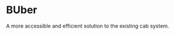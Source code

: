 # BUber   
 A more accessible and efficient solution to the existing cab system.

<!-- ### Clarifying Instructions -->

<!-- ###  Sources--moved to wiki-->
